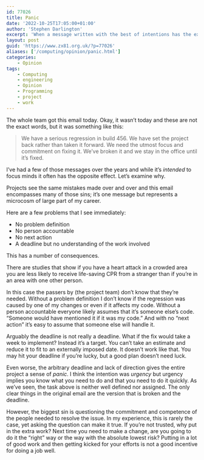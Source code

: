 ```yaml
---
id: 77026
title: Panic
date: '2022-10-25T17:05:00+01:00'
author: 'Stephen Darlington'
excerpt: 'When a message written with the best of intentions has the exact opposite effect.'
layout: post
guid: 'https://www.zx81.org.uk/?p=77026'
aliases: ['/computing/opinion/panic.html']
categories:
    - Opinion
tags:
    - Computing
    - engineering
    - Opinion
    - Programming
    - project
    - work
---
```


<span style="font-size: revert;">The whole team got this email today. Okay, it wasn’t today and these are not the exact words, but it was something like this:</span>

> We have a serious regression in build 456. We have set the project back rather than taken it forward. We need the utmost focus and commitment on fixing it. We’ve broken it and we stay in the office until it’s fixed.

I’ve had a few of those messages over the years and while it’s *intended* to focus minds it often has the opposite effect. Let’s examine why.

Projects see the same mistakes made over and over and this email encompasses many of those sins; it’s one message but represents a microcosm of large part of my career.

Here are a few problems that I see immediately:

- No problem definition
- No person accountable
- No next action
- A deadline but no understanding of the work involved

This has a number of consequences.

There are studies that show if you have a heart attack in a crowded area you are less likely to receive life-saving CPR from a stranger than if you’re in an area with one other person.

In this case the passers by (the project team) don’t know that they’re needed. Without a problem definition I don’t know if the regression was caused by one of my changes or even if it affects my code. Without a person accountable everyone likely assumes that it’s someone else’s code. “Someone would have mentioned it if it was my code.” And with no “next action” it’s easy to assume that someone else will handle it.

Arguably the deadline is not really a deadline. What if the fix would take a week to implement? Instead it’s a target. You can’t take an estimate and reduce it to fit to an externally imposed date. It doesn’t work like that. You may hit your deadline if you’re lucky, but a good plan doesn’t need luck.

Even worse, the arbitrary deadline and lack of direction gives the entire project a sense of *panic*. I think the intention was *urgency* but urgency implies you know what you need to do and that you need to do it quickly. As we’ve seen, the task above is neither well defined nor assigned. The only clear things in the original email are the version that is broken and the deadline.

However, the biggest sin is questioning the commitment and competence of the people needed to resolve the issue. In my experience, this is rarely the case, yet asking the question can make it true. If you’re not trusted, why put in the extra work? Next time you need to make a change, are you going to do it the “right” way or the way with the absolute lowest risk? Putting in a lot of good work and then getting kicked for your efforts is not a good incentive for doing a job well.